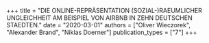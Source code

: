 +++
title = "DIE ONLINE-REPRÄSENTATION (SOZIAL-)RAEUMLICHER UNGLEICHHEIT AM BEISPIEL VON AIRBNB IN ZEHN DEUTSCHEN STAEDTEN."
date = "2020-03-01"
authors = ["Oliver Wieczorek", "Alexander Brand", "Niklas Doerner"]
publication_types = ["7"]
+++
